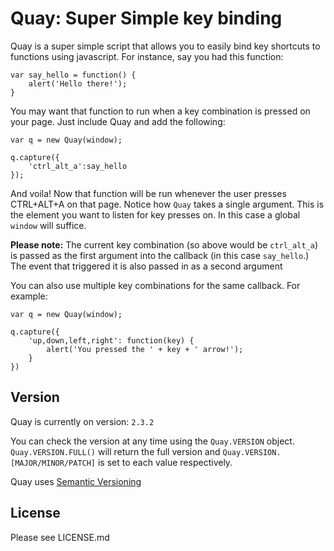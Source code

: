 Quay: Super Simple key binding
=========

Quay is a super simple script that allows you to easily bind key shortcuts to functions using javascript. For instance, say you had this function:

	var say_hello = function() {
		alert('Hello there!');
	}

You may want that function to run when a key combination is pressed on your page. Just include Quay and add the following:

    var q = new Quay(window);

	q.capture({
		'ctrl_alt_a':say_hello
	});

And voila! Now that function will be run whenever the user presses CTRL+ALT+A on that page. Notice how `Quay` takes a single argument. This is the element you want to listen for key presses on. In this case a global `window` will suffice.

**Please note:** The current key combination (so above would be `ctrl_alt_a`) is passed as the first argument into the callback (in this case `say_hello`.) The event that triggered it is also passed in as a second argument

You can also use multiple key combinations for the same callback. For example:

    var q = new Quay(window);

    q.capture({
        'up,down,left,right': function(key) {
            alert('You pressed the ' + key + ' arrow!');
        }
    })

Version
----------
Quay is currently on version: `2.3.2`

You can check the version at any time using the `Quay.VERSION` object. `Quay.VERSION.FULL()` will return the full version and `Quay.VERSION.[MAJOR/MINOR/PATCH]` is set to each value respectively.


Quay uses [Semantic Versioning](http://semver.org/)

License
-----------
Please see LICENSE.md
